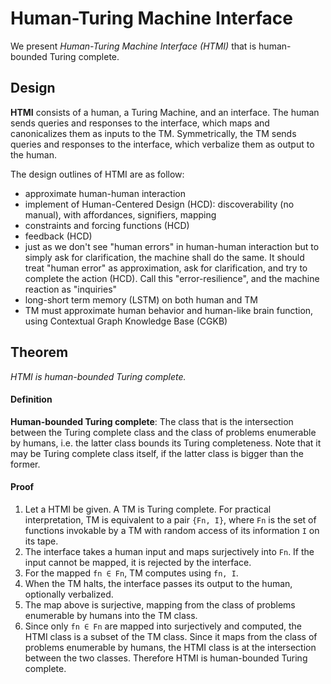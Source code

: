 # Human-Turing Machine Interface

We present *Human-Turing Machine Interface (HTMI)* that is human-bounded Turing complete.

## Design

**HTMI** consists of a human, a Turing Machine, and an interface. The human sends queries and responses to the interface, which maps and canonicalizes them as inputs to the TM. Symmetrically, the TM sends queries and responses to the interface, which verbalize them as output to the human.

The design outlines of HTMI are as follow:

- approximate human-human interaction
- implement of Human-Centered Design (HCD): discoverability (no manual), with affordances, signifiers, mapping
- constraints and forcing functions (HCD)
- feedback (HCD)
- just as we don't see "human errors" in human-human interaction but to simply ask for clarification, the machine shall do the same. It should treat "human error" as approximation, ask for clarification, and try to complete the action (HCD). Call this "error-resilience", and the machine reaction as "inquiries"
- long-short term memory (LSTM) on both human and TM
- TM must approximate human behavior and human-like brain function, using Contextual Graph Knowledge Base (CGKB)

## Theorem

*HTMI is human-bounded Turing complete.*

#### Definition

**Human-bounded Turing complete**: The class that is the intersection between the Turing complete class and the class of problems enumerable by humans, i.e. the latter class bounds its Turing completeness. Note that it may be Turing complete class itself, if the latter class is bigger than the former.

#### Proof

1. Let a HTMI be given. A TM is Turing complete. For practical interpretation, TM is equivalent to a pair `{Fn, I}`, where `Fn` is the set of functions invokable by a TM with random access of its information `I` on its tape.
2. The interface takes a human input and maps surjectively into `Fn`. If the input cannot be mapped, it is rejected by the interface.
3. For the mapped `fn ∈ Fn`, TM computes using `fn, I`.
4. When the TM halts, the interface passes its output to the human, optionally verbalized.
5. The map above is surjective, mapping from the class of problems enumerable by humans into the TM class.
6. Since only `fn ∈ Fn` are mapped into surjectively and computed, the HTMI class is a subset of the TM class. Since it maps from the class of problems enumerable by humans, the HTMI class is at the intersection between the two classes. Therefore HTMI is human-bounded Turing complete.

